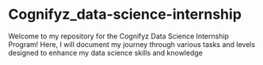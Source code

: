 # Cognifyz_data-science-internship
Welcome to my repository for the Cognifyz Data Science Internship Program! Here, I will document my journey through various tasks and levels designed to enhance my data science skills and knowledge
